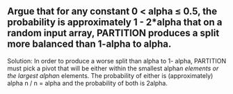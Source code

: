 ## Argue that for any constant 0 < alpha ≤ 0.5, the probability is approximately 1 - 2\*alpha that on a random input array, PARTITION produces a split more balanced than 1-alpha to alpha.

Solution: In order to produce a worse split than alpha to 1- alpha, PARTITION must pick a pivot that will be either within the smallest alpha*n elements or the largest alpha*n elements. The probability of either is (approximately) alpha n / n = alpha and the probability of both is 2alpha.

